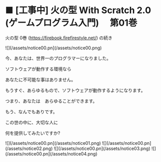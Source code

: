 # ■ \[工事中\] 火の型 With Scratch 2.0 \(ゲームプログラム入門\) 　第01巻

火の型 0巻 (https://firebook.firefirestyle.net/) の続き

![](/assets/notice00.pn](/assets/notice00.png)

今、あなたは、世界一のプログラマーになりました。

ソフトウェアが動作する環境なら

あなたに不可能な事はありません。

もうすぐ、あらゆるもので、ソフトウェアが動作するようになります。

つまり、あなたは　あらゆることができます。

もう、なんでもありです。

この世の中に、大切な人に

何を提供してみたいですか?


![](/assets/notice00.pn](/assets/notice01.png)
![](/assets/notice00.pn](/assets/notice02.png)
![](/assets/notice00.pn](/assets/notice03.png)
![](/assets/notice00.pn](/assets/notice04.png)


